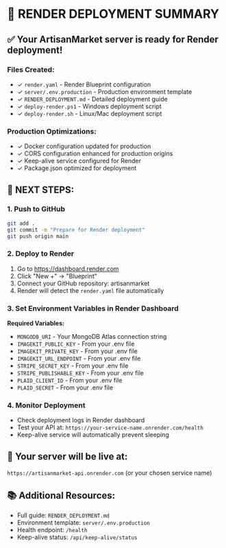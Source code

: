 # 🚀 RENDER DEPLOYMENT SUMMARY

## ✅ Your ArtisanMarket server is ready for Render deployment!

### Files Created:
- ✓ `render.yaml` - Render Blueprint configuration
- ✓ `server/.env.production` - Production environment template 
- ✓ `RENDER_DEPLOYMENT.md` - Detailed deployment guide
- ✓ `deploy-render.ps1` - Windows deployment script
- ✓ `deploy-render.sh` - Linux/Mac deployment script

### Production Optimizations:
- ✓ Docker configuration updated for production
- ✓ CORS configuration enhanced for production origins
- ✓ Keep-alive service configured for Render
- ✓ Package.json optimized for deployment

## 🎯 NEXT STEPS:

### 1. Push to GitHub
```bash
git add .
git commit -m "Prepare for Render deployment"
git push origin main
```

### 2. Deploy to Render
1. Go to https://dashboard.render.com
2. Click "New +" → "Blueprint"
3. Connect your GitHub repository: artisanmarket
4. Render will detect the `render.yaml` file automatically

### 3. Set Environment Variables in Render Dashboard
**Required Variables:**
- `MONGODB_URI` - Your MongoDB Atlas connection string
- `IMAGEKIT_PUBLIC_KEY` - From your .env file
- `IMAGEKIT_PRIVATE_KEY` - From your .env file  
- `IMAGEKIT_URL_ENDPOINT` - From your .env file
- `STRIPE_SECRET_KEY` - From your .env file
- `STRIPE_PUBLISHABLE_KEY` - From your .env file
- `PLAID_CLIENT_ID` - From your .env file
- `PLAID_SECRET` - From your .env file

### 4. Monitor Deployment
- Check deployment logs in Render dashboard
- Test your API at: `https://your-service-name.onrender.com/health`
- Keep-alive service will automatically prevent sleeping

## 🎉 Your server will be live at:
`https://artisanmarket-api.onrender.com` (or your chosen service name)

## 📚 Additional Resources:
- Full guide: `RENDER_DEPLOYMENT.md`
- Environment template: `server/.env.production`
- Health endpoint: `/health`
- Keep-alive status: `/api/keep-alive/status`
